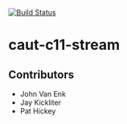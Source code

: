 [![Build Status](https://travis-ci.org/cauterize-tools/caut-c11-stream.svg?branch=master)](https://travis-ci.org/cauterize-tools/caut-c11-stream)

# caut-c11-stream

## Contributors

* John Van Enk
* Jay Kickliter
* Pat Hickey
